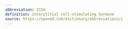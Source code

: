 ```yaml
---
abbreviation: ICSH
definition: interstitial cell-stimulating hormone
source: https://openmd.com/dictionary/abbreviations/i
---
```

